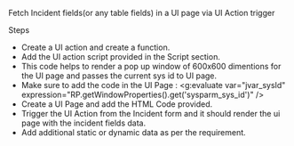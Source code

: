 Fetch Incident fields(or any table fields) in a UI page via UI Action trigger

Steps

- Create a UI action and create a function.
- Add the UI action script provided in the Script section.
- This code helps to render a pop up window of 600x600 dimentions for the UI page and passes the current sys id to UI page.
- Make sure to add the code in the UI Page : <g:evaluate var="jvar_sysId" expression="RP.getWindowProperties().get('sysparm_sys_id')" />
- Create a UI Page and add the HTML Code provided.
- Trigger the UI Action from the Incident form and it should render the ui page with the incident fields data.
- Add additional static or dynamic data as per the requirement.
